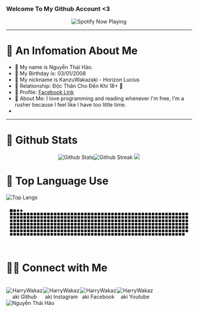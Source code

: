 ### Welcome To My Github Account <3
<p align="center">
    <img src="https://now-playing-on-spotify.vercel.app/api/spotify" alt="Spotify Now Playing" width="350"/></a>
</p>
<hr>

# 👑 An Infomation About Me

-   👀 My name is Nguyễn Thái Hảo.
-   🎂 My Birthday is: 03/01/2008
-   👑 My nickname is KanzuWakazaki - Horizon Lucius
-   💓 Relationship: Độc Thân Cho Đến Khi 18+ 👀
-   🌟 Profile: [Facebook Link](https://www.facebook.com/Lazic.Kanzu)
-   💎 About Me: I love programming and reading whenever I'm free, I'm a rusher because I feel like I have too little time.
-   
<hr>

# 👑 Github Stats

<p align="center">
<img src="https://github-readme-stats.vercel.app/api?username=HarryWakazaki&include_all_commits=true&count_private=true&show_icons=true&custom_title=Nguy%E1%BB%85n%20Th%C3%A1i%20H%E1%BA%A3o%20Stats&line_height=20&title_color=7A7ADB&icon_color=2234AE&text_color=D3D3D3&bg_color=0,000000,130F40" alt = "Github Stats"><img src="https://github-readme-streak-stats.herokuapp.com/?user=HarryWakazaki&theme=neon-palenight" alt = "Github Streak" >
<img width=800 src="https://github-profile-trophy.vercel.app/?username=HarryWakazaki&column=8&theme=onedark&no-frame=true"/></a> 
</p>

# 👑 Top Language Use

![Top Langs](https://github-readme-stats.vercel.app/api/top-langs/?username=HarryWakazaki&text_color=daf7dc&bg_color=151515)

![](https://github.com/Platane/snk/raw/output/github-contribution-grid-snake.svg)

# 🤝🏻 Connect with Me
<p align="center">
</br>
<a href="https://github.com/HarryWakazaki">
  <img align="left" alt="HarryWakazaki Github" width="100" src="https://cdn.jsdelivr.net/npm/simple-icons@v3/icons/github.svg" />
</a>
<a href="https://www.instagram.com/lazic.kanzu/">
  <img align="left" alt="HarryWakazaki Instagram" width="100" src="https://cdn.jsdelivr.net/npm/simple-icons@v3/icons/instagram.svg" />
</a>
<a href="https://www.facebook.com/Lazic.Kanzu">
  <img align="left" alt="HarryWakazaki Facebook" width="100" src="https://cdn.jsdelivr.net/npm/simple-icons@v3/icons/facebook.svg" />
</a>
<a href="http://www.youtube.com/channel/UC5G72dYskA9X8bQxpPDErsg">
  <img align="left" alt="HarryWakazaki Youtube" width="100" src="https://cdn.jsdelivr.net/npm/simple-icons@v3/icons/youtube.svg" />
</a>
<p align="left">
<img src="https://komarev.com/ghpvc/?username=HarryWakazaki&label=T%E1%BB%95ng%20Ng%C6%B0%E1%BB%9Di%20Tham%20Quan&color=0e75b6&style=flat" alt="Nguyễn Thái Hảo" /> </p>
